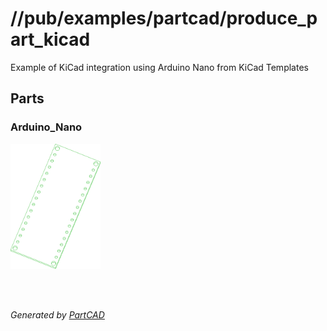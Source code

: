 # //pub/examples/partcad/produce_part_kicad

Example of KiCad integration using Arduino Nano from KiCad Templates

## Parts

### Arduino_Nano
<a href="Arduino_Nano.kicad"><img src="././Arduino_Nano.svg" style="width: auto; height: auto; max-width: 200px; max-height: 200px;"></a>

<br/><br/>

*Generated by [PartCAD](https://partcad.org/)*
